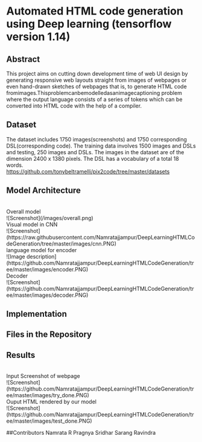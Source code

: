 # Automated HTML code generation using Deep learning (tensorflow version 1.14)

## Abstract
This project aims on cutting down development time of web UI design by generating responsive web layouts straight from images of webpages or even hand-drawn sketches of webpages that is, to generate HTML code fromimages.Thisproblemcanbemodelledasanimagecaptioning problem where the output language consists of a series of tokens which can be converted into HTML code with the help of a compiler.

## Dataset
The dataset includes 1750 images(screenshots) and 1750 corresponding DSL(corresponding code). The training data involves 1500 images and DSLs and testing, 250 images and DSLs. The images in the dataset are of the dimension 2400 x 1380 pixels. The DSL has a vocabulary of a total 18 words.
</br>
https://github.com/tonybeltramelli/pix2code/tree/master/datasets

## Model Architecture
</br>
Overall model
</br>
![Screenshot](/images/overall.png)
</br>
Visual model in CNN
</br>
![Screenshot](https://raw.githubusercontent.com/Namratajjampur/DeepLearningHTMLCodeGeneration/tree/master/images/cnn.PNG)
</br>
language model for encoder
</br>
![Image description](https://github.com/Namratajjampur/DeepLearningHTMLCodeGeneration/tree/master/images/encoder.PNG)
</br>
Decoder 
</br>
![Screenshot](https://github.com/Namratajjampur/DeepLearningHTMLCodeGeneration/tree/master/images/decoder.PNG)

## Implementation

## Files in the Repository

## Results
</br>
Input Screenshot of webpage
</br>
![Screenshot](https://github.com/Namratajjampur/DeepLearningHTMLCodeGeneration/tree/master/images/try_done.PNG)
</br>
Ouput HTML rendered by our model
</br>
![Screenshot](https://github.com/Namratajjampur/DeepLearningHTMLCodeGeneration/tree/master/images/test_done.PNG)

##Contributors
Namrata R
Pragnya Sridhar
Sarang Ravindra
